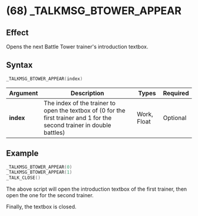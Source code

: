 # (68) _TALKMSG_BTOWER_APPEAR

## Effect

Opens the next Battle Tower trainer's introduction textbox.

## Syntax

```c
_TALKMSG_BTOWER_APPEAR(index)
```

| Argument | Description | Types | Required |
| - | - | - | - |
| **index** | The index of the trainer to open the textbox of (0 for the first trainer and 1 for the second trainer in double battles) | Work, Float | Optional |

## Example

```c
_TALKMSG_BTOWER_APPEAR(0)
_TALKMSG_BTOWER_APPEAR(1)
_TALK_CLOSE()
```

The above script will open the introduction textbox of the first trainer, then open the one for the second trainer.

Finally, the textbox is closed.
